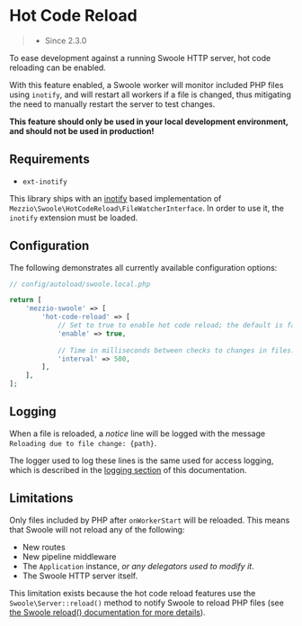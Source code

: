 # Hot Code Reload

> - Since 2.3.0

To ease development against a running Swoole HTTP server, hot code reloading can
be enabled.

With this feature enabled, a Swoole worker will monitor included PHP files using
`inotify`, and will restart all workers if a file is changed, thus mitigating
the need to manually restart the server to test changes.

**This feature should only be used in your local development environment, and
should not be used in production!**

## Requirements

- `ext-inotify`

This library ships with an [inotify](http://php.net/manual/en/book.inotify.php)
based implementation of `Mezzio\Swoole\HotCodeReload\FileWatcherInterface`.
In order to use it, the `inotify` extension must be loaded.

## Configuration

The following demonstrates all currently available configuration options:

```php
// config/autoload/swoole.local.php

return [
    'mezzio-swoole' => [
        'hot-code-reload' => [
            // Set to true to enable hot code reload; the default is false.
            'enable' => true,
            
            // Time in milliseconds between checks to changes in files.
            'interval' => 500,
        ],
    ],
];
```

## Logging

When a file is reloaded, a *notice* line will be logged with the message
`Reloading due to file change: {path}`.

The logger used to log these lines is the same used for access logging, which
is described in the [logging section](logging.md#container-usage) of this documentation.

## Limitations

Only files included by PHP after `onWorkerStart` will be reloaded. This means
that Swoole will not reload any of the following:

- New routes
- New pipeline middleware
- The `Application` instance, _or any delegators used to modify it_.
- The Swoole HTTP server itself.

This limitation exists because the hot code reload features use the
`Swoole\Server::reload()` method to notify Swoole to reload
PHP files (see [the Swoole reload() documentation for more details](https://www.swoole.co.uk/docs/modules/swoole-server-methods#public-boolean-swoole-server-reload-void)).
